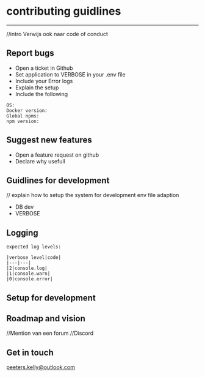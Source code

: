 
# contributing guidlines 
---

//intro
Verwijs ook naar code of conduct

## Report bugs
* Open a ticket in Github
* Set application to VERBOSE in your .env file
* Include your Error logs
* Explain the setup
* Include the following

```
OS:
Docker version:
Global npms:
npm version:
```

## Suggest new features
* Open a feature request on github
* Declare why usefull

## Guidlines for development

// explain how to setup the system for development
env file adaption
* DB dev
* VERBOSE


## Logging

```
expected log levels:

|verbose level|code|
|---|---|
|2|console.log|
|1|console.warn|
|0|console.error|
```

## Setup for development

## Roadmap and vision
//Mention van een forum
//Discord

## Get in touch
peeters.kelly@outlook.com